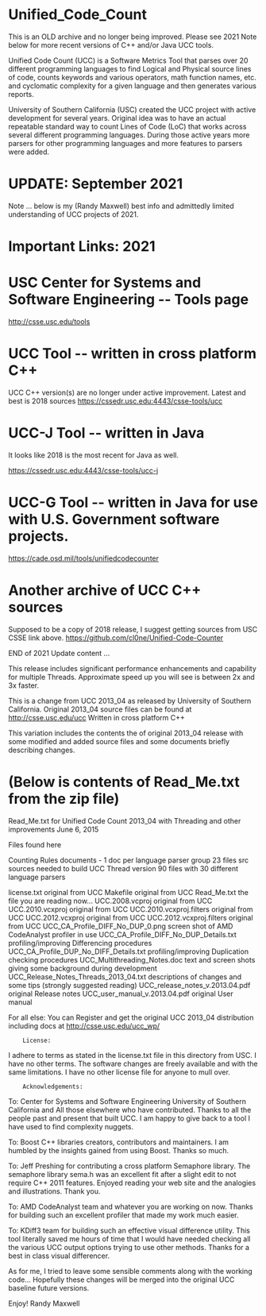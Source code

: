 # Unified_Code_Count

This is an OLD archive and no longer being improved. 
Please see 2021 Note below for more recent versions of C++ and/or Java UCC tools.

Unified Code Count (UCC) is a Software Metrics Tool that parses over 20 different programming languages to find 
Logical and Physical source lines of code, counts keywords and various operators, math function names, etc. 
and cyclomatic complexity for a given language and then generates various reports.

University of Southern California (USC) created the UCC project with active development for several years.
Original idea was to have an actual repeatable standard way to count Lines of Code (LoC) that works across 
several different programming languages. 
During those active years more parsers for other programming languages and more features to parsers were added.


# UPDATE: September 2021

Note ... below is my (Randy Maxwell) best info and admittedly limited understanding of UCC projects of 2021.

# Important Links: 2021

# USC Center for Systems and Software Engineering -- Tools page 
http://csse.usc.edu/tools


# UCC Tool -- written in cross platform C++ 
UCC C++ version(s) are no longer under active improvement.
Latest and best is 2018 sources
https://cssedr.usc.edu:4443/csse-tools/ucc

# UCC-J Tool -- written in Java
It looks like 2018 is the most recent for Java as well.

https://cssedr.usc.edu:4443/csse-tools/ucc-j


# UCC-G Tool -- written in Java for use with U.S. Government software projects.
https://cade.osd.mil/tools/unifiedcodecounter


# Another archive of UCC C++ sources
Supposed to be a copy of 2018 release, I suggest getting sources from USC CSSE link above.
https://github.com/cl0ne/Unified-Code-Counter

END of 2021 Update content ...


This release includes significant performance enhancements and capability for multiple Threads.
Approximate speed up you will see is between 2x and 3x faster.

This is a change from UCC 2013_04 as released by University of Southern California.
Original 2013_04 source files can be found at http://csse.usc.edu/ucc
Written in cross platform C++

This variation includes the contents the of original 2013_04 release 
with some modified and added source files and some documents briefly describing changes.

(Below is contents of Read_Me.txt from the zip file)
====================================================

Read_Me.txt    for Unified Code Count 2013_04 with Threading and other improvements
June 6, 2015

Files found here

Counting Rules                           documents - 1 doc per language parser group
                                            23 files
src                                      sources needed to build UCC Thread version
                                            90 files with 30 different language parsers

license.txt                              original from UCC
Makefile                                 original from UCC
Read_Me.txt                              the file you are reading now...
UCC.2008.vcproj                          original from UCC
UCC.2010.vcxproj                         original from UCC
UCC.2010.vcxproj.filters                 original from UCC
UCC.2012.vcxproj                         original from UCC
UCC.2012.vcxproj.filters                 original from UCC
UCC_CA_Profile_DIFF_No_DUP_0.png         screen shot of AMD CodeAnalyst profiler in use
UCC_CA_Profile_DIFF_No_DUP_Details.txt   profiling/improving Differencing procedures
UCC_CA_Profile_DUP_No_DIFF_Details.txt   profiling/improving Duplication checking procedures
UCC_Multithreading_Notes.doc             text and screen shots giving some background during development
UCC_Release_Notes_Threads_2013_04.txt    descriptions of changes and some tips (strongly suggested reading)
UCC_release_notes_v.2013.04.pdf          original Release notes
UCC_user_manual_v.2013.04.pdf            original User manual

For all else:
You can Register and get the original UCC 2013_04 distribution including docs at
http://csse.usc.edu/ucc_wp/

		License:
I adhere to terms as stated in the license.txt file in this directory from USC.
I have no other terms.
The software changes are freely available and with the same limitations.
I have no other license file for anyone to mull over.

		Acknowledgements:

To: Center for Systems and Software Engineering
         University of Southern California
                       and
      All those elsewhere who have contributed.
    Thanks to all the people past and present that built UCC.
    I am happy to give back to a tool I have used to find complexity nuggets.

To: Boost C++ libraries creators, contributors and maintainers.
    I am humbled by the insights gained from using Boost.
    Thanks so much.

To: Jeff Preshing for contributing a cross platform Semaphore library.
    The semaphore library sema.h was an excellent fit 
    after a slight edit to not require C++ 2011 features.
    Enjoyed reading your web site and the analogies and illustrations.
    Thank you.

To: AMD CodeAnalyst team and whatever you are working on now.
    Thanks for building such an excellent profiler that made my work much easier.

To: KDiff3 team for building such an effective visual difference utility.
    This tool literally saved me hours of time that I would have needed
    checking all the various UCC output options trying to use other methods.
    Thanks for a best in class visual differencer.

As for me,
I tried to leave some sensible comments along with the working code...
Hopefully these changes will be merged into the original UCC baseline future versions.

Enjoy!
Randy Maxwell
